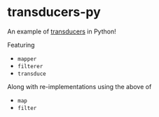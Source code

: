 # transducers-py

An example of [transducers](http://clojure.org/transducers) in Python!

Featuring

* `mapper`
* `filterer`
* `transduce`

Along with re-implementations using the above of
* `map`
* `filter`
